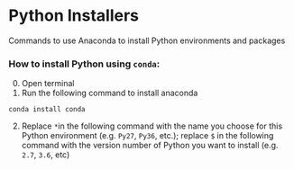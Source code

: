 # Python Installers
Commands to use Anaconda to install Python environments and packages

### How to install Python using `conda`:
0. Open terminal
1. Run the following command to install anaconda
```
conda install conda
```
2. Replace `*`in the following command with the name you choose for this Python environment (e.g. `Py27`, `Py36`, etc.); replace `$` in the following command with the version number of Python you want to install (e.g. `2.7`, `3.6`, etc)
